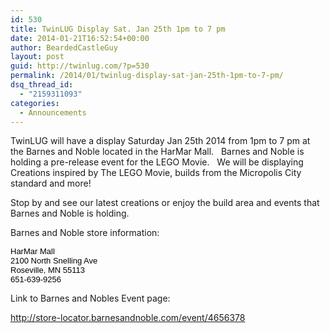 ```yaml
---
id: 530
title: TwinLUG Display Sat. Jan 25th 1pm to 7 pm
date: 2014-01-21T16:52:54+00:00
author: BeardedCastleGuy
layout: post
guid: http://twinlug.com/?p=530
permalink: /2014/01/twinlug-display-sat-jan-25th-1pm-to-7-pm/
dsq_thread_id:
  - "2159311093"
categories:
  - Announcements
---
```

TwinLUG will have a display Saturday Jan 25th 2014 from 1pm to 7 pm at the Barnes and Noble located in the HarMar Mall.   Barnes and Noble is holding a pre-release event for the LEGO Movie.   We will be displaying Creations inspired by The LEGO Movie, builds from the Micropolis City standard and more!

Stop by and see our latest creations or enjoy the build area and events that Barnes and Noble is holding.

Barnes and Noble store information:

<span id="yui_3_13_0_ym1_1_1390343404816_2419" style="color: black; font-family: arial; font-size: small;">HarMar Mall<br clear="none" /> 2100 North Snelling Ave<br clear="none" /> Roseville, MN <span class="yiv0193852456zip">55113</span><br clear="none" /> 651-639-9256</span>

Link to Barnes and Nobles Event page:

http://store-locator.barnesandnoble.com/event/4656378